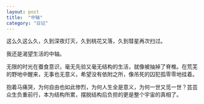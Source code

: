 ```yaml
---
layout: post
title:  "中轴"
category: "日记"
---
```


这么久这么久，久到深夜灯灭，久到桃花又落，久到彗星再次扫过。

我还是渴望生活的中轴。

无限的时光在蚕食意识，毫无先验又毫无结构的生活，就像被抽掉了脊椎。在荒芜的野地中醒来，无事也无意义，希望没有依附之所，像吊死的囚犯孤零零地挂着。

抱着马痛哭，为何自由也如此惨烈，为何人生全是意义，为何一世又觅一世？芸芸众生负重前行，本为结构所累，摆脱结构后负担的更是整个宇宙的真相了。